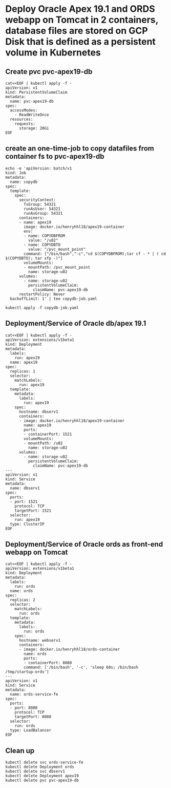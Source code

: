 # Deploy Oracle Apex 19.1 and ORDS webapp on Tomcat in 2 containers, database files are stored on GCP Disk that is defined as a persistent volume in Kubernetes

## Create pvc pvc-apex19-db
```
cat<<EOF | kubectl apply -f -
apiVersion: v1
kind: PersistentVolumeClaim
metadata:
  name: pvc-apex19-db
spec:
  accessModes:
    - ReadWriteOnce
  resources:
    requests:
      storage: 20Gi
EOF
```
## create an one-time-job to copy datafiles from container fs to pvc-apex19-db
```
echo -e 'apiVersion: batch/v1
kind: Job
metadata:
  name: copydb
spec:
  template:
    spec:
      securityContext:
        fsGroup: 54321
        runAsUser: 54321
        runAsGroup: 54321
      containers:
      - name: apex19
        image: docker.io/henryhhl18/apex19-container
        env:
        - name: COPYDBFROM
          value: "/u02"
        - name: COPYDBTO
          value: "/pvc_mount_point"
        command: ["/bin/bash","-c","cd $(COPYDBFROM);tar cf - * | ( cd $(COPYDBTO); tar xfp -)"]
        volumeMounts:
        - mountPath: /pvc_mount_point
          name: storage-u02
      volumes:
        - name: storage-u02
          persistentVolumeClaim:
            claimName: pvc-apex19-db
      restartPolicy: Never
  backoffLimit: 1' | tee copydb-job.yaml
```
```kubectl apply -f copydb-job.yaml```
## Deployment/Service of Oracle db/apex 19.1
```
cat<<EOF | kubectl apply -f -
apiVersion: extensions/v1beta1
kind: Deployment
metadata:
  labels:
    run: apex19
  name: apex19
spec:
  replicas: 1
  selector:
    matchLabels:
      run: apex19
  template:
    metadata:
      labels:
        run: apex19
    spec:
      hostname: dbserv1
      containers:
      - image: docker.io/henryhhl18/apex19-container
        name: apex19
        ports:
        - containerPort: 1521
        volumeMounts:
        - mountPath: /u02
          name: storage-u02
      volumes:
        - name: storage-u02
          persistentVolumeClaim:
            claimName: pvc-apex19-db
---
apiVersion: v1
kind: Service
metadata:
  name: dbserv1
spec:
  ports:
  - port: 1521
    protocol: TCP
    targetPort: 1521
  selector:
    run: apex19
  type: ClusterIP
EOF
```
## Deployment/Service of Oracle ords as front-end webapp on Tomcat
```
cat<<EOF | kubectl apply -f -
apiVersion: extensions/v1beta1
kind: Deployment
metadata:
  labels:
    run: ords
  name: ords
spec:
  replicas: 2
  selector:
    matchLabels:
      run: ords
  template:
    metadata:
      labels:
        run: ords
    spec:
      hostname: webserv1
      containers:
      - image: docker.io/henryhhl18/ords-container
        name: ords
        ports:
        - containerPort: 8080
        command: ['/bin/bash', '-c', 'sleep 60s; /bin/bash /tmp/startup-ords']
---
apiVersion: v1
kind: Service
metadata:
  name: ords-service-fe
spec:
  ports:
  - port: 8080
    protocol: TCP
    targetPort: 8080
  selector:
    run: ords
  type: LoadBalancer
EOF
```
## Clean up
```
kubectl delete svc ords-service-fe
kubectl delete Deployment ords
kubectl delete svc dbserv1
kubectl delete Deployment apex19
kubectl delete pvc pvc-apex19-db
```
